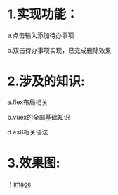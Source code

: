 # 1.实现功能：
   a.点击输入添加待办事项  

   b.双击待办事项实现，已完成删除效果
# 2.涉及的知识:
  a.flex布局相关  

  b.vuex的全部基础知识   
  
  d.es6相关语法

# 3.效果图:
！[image](https://github.com/TanQiong/Weekend-Hodgepodge/blob/master/DemoImages/01.Todolist.png?raw=true)
